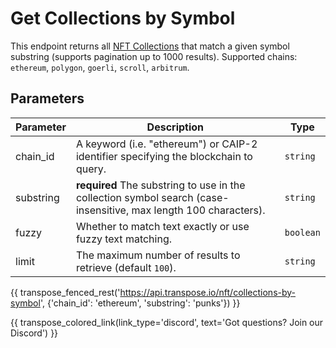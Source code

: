 # Get Collections by Symbol

This endpoint returns all [NFT Collections](../models/collection_model.md) that match a given symbol substring (supports pagination up to 1000 results). Supported chains: `ethereum`, `polygon`, `goerli`, `scroll`, `arbitrum`.

## Parameters
| Parameter     | Description                                                                          | Type     | 
|---------------|--------------------------------------------------------------------------------------|----------|
| chain_id      | A keyword (i.e. "ethereum") or CAIP-2 identifier specifying the blockchain to query. | `string` | 
| substring | **required** The substring to use in the collection symbol search (case-insensitive, max length 100 characters).   | `string` | 
| fuzzy | Whether to match text exactly or use fuzzy text matching.   | `boolean` | 
| limit | The maximum number of results to retrieve (default `100`). | `string` |

{{ transpose_fenced_rest('https://api.transpose.io/nft/collections-by-symbol', {'chain_id': 'ethereum', 'substring': 'punks'}) }}

{{ transpose_colored_link(link_type='discord', text='Got questions?  Join our Discord') }}
